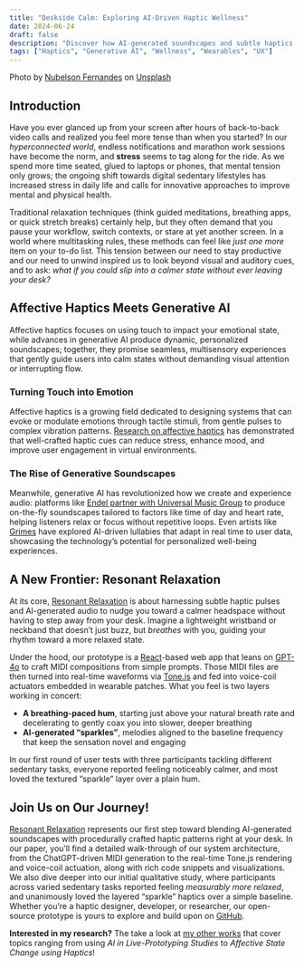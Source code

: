 ```yaml
---
title: "Deskside Calm: Exploring AI-Driven Haptic Wellness"
date: 2024-06-24
draft: false
description: "Discover how AI-generated soundscapes and subtle haptics blend seamlessly to keep you relaxed at your desk, no screens or breaks required!"
tags: ["Haptics", "Generative AI", "Wellness", "Wearables", "UX"]
---
```


Photo by [Nubelson Fernandes](https://unsplash.com/@nublson?utm_content=creditCopyText&utm_medium=referral&utm_source=unsplash) on [Unsplash](https://unsplash.com/photos/woman-in-gray-sweater-covering-her-face-Cc9Yso_xn4I?utm_content=creditCopyText&utm_medium=referral&utm_source=unsplash)

## Introduction

Have you ever glanced up from your screen after hours of back-to-back video calls and realized you feel more tense than when you started? In our *hyperconnected world*, endless notifications and marathon work sessions have become the norm, and **stress** seems to tag along for the ride. As we spend more time seated, glued to laptops or phones, that mental tension only grows; the ongoing shift towards digital sedentary lifestyles has increased stress in daily life and calls for innovative approaches to improve mental and physical health.

Traditional relaxation techniques (think guided meditations, breathing apps, or quick stretch breaks) certainly help, but they often demand that you pause your workflow, switch contexts, or stare at yet another screen. In a world where multitasking rules, these methods can feel like _just one more_ item on your to-do list. This tension between our need to stay productive and our need to unwind inspired us to look beyond visual and auditory cues, and to ask: _what if you could slip into a calmer state without ever leaving your desk?_

## Affective Haptics Meets Generative AI

Affective haptics focuses on using touch to impact your emotional state, while advances in generative AI produce dynamic, personalized soundscapes; together, they promise seamless, multisensory experiences that gently guide users into calm states without demanding visual attention or interrupting flow.

### Turning Touch into Emotion

Affective haptics is a growing field dedicated to designing systems that can evoke or modulate emotions through tactile stimuli, from gentle pulses to complex vibration patterns. [Research on affective haptics](https://ieeexplore.ieee.org/document/7320966) has demonstrated that well-crafted haptic cues can reduce stress, enhance mood, and improve user engagement in virtual environments.

### The Rise of Generative Soundscapes

Meanwhile, generative AI has revolutionized how we create and experience audio: platforms like [Endel partner with Universal Music Group](https://pitchfork.com/news/universal-music-group-signs-deal-with-ai-startup-endel) to produce on-the-fly soundscapes tailored to factors like time of day and heart rate, helping listeners relax or focus without repetitive loops. Even artists like [Grimes](https://www.vogue.com/article/grimes-endel-ai-lullaby-sleep-soundscape) have explored AI-driven lullabies that adapt in real time to user data, showcasing the technology’s potential for personalized well-being experiences.

## A New Frontier: Resonant Relaxation

At its core, [Resonant Relaxation](https://zenodo.org/records/12549152) is about harnessing subtle haptic pulses and AI-generated audio to nudge you toward a calmer headspace without having to step away from your desk. Imagine a lightweight wristband or neckband that doesn’t just buzz, but _breathes_ with you, guiding your rhythm toward a more relaxed state.

Under the hood, our prototype is a [React](https://reactjs.org)-based web app that leans on [GPT-4o](https://openai.com/index/hello-gpt-4o/) to craft MIDI compositions from simple prompts. Those MIDI files are then turned into real-time waveforms via [Tone.js](https://tonejs.github.io) and fed into voice-coil actuators embedded in wearable patches. What you feel is two layers working in concert:

- **A breathing-paced hum**, starting just above your natural breath rate and decelerating to gently coax you into slower, deeper breathing  
- **AI-generated “sparkles”**, melodies aligned to the baseline frequency that keep the sensation novel and engaging

In our first round of user tests with three participants tackling different sedentary tasks, everyone reported feeling noticeably calmer, and most loved the textured “sparkle” layer over a plain hum.

## Join Us on Our Journey!

[Resonant Relaxation](https://zenodo.org/records/12549152) represents our first step toward blending AI-generated soundscapes with procedurally crafted haptic patterns right at your desk. In our paper, you’ll find a detailed walk-through of our system architecture, from the ChatGPT-driven MIDI generation to the real-time Tone.js rendering and voice-coil actuation, along with rich code snippets and visualizations. We also dive deeper into our initial qualitative study, where participants across varied sedentary tasks reported feeling _measurably more relaxed_, and unanimously loved the layered “sparkle” haptics over a simple baseline. Whether you’re a haptic designer, developer, or researcher, our open-source prototype is yours to explore and build upon on [GitHub](https://github.com/NesR0M/Resonant-Relaxation-Project).

**Interested in my research?** The take a look at [my other works](https://orcid.org/0000-0002-4730-7865) that cover topics ranging from using *AI in Live-Prototyping Studies* to *Affective State Change using Haptics*! 

